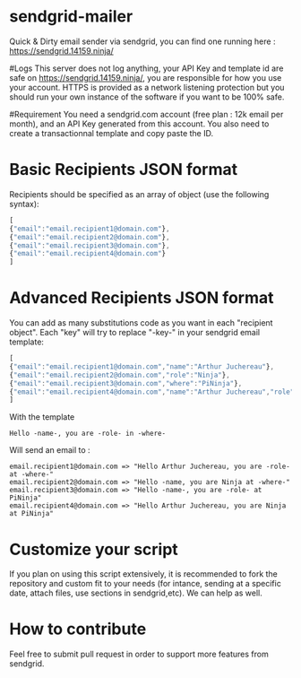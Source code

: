 # sendgrid-mailer
Quick &amp; Dirty email sender via sendgrid, you can find one running here : https://sendgrid.14159.ninja/

#Logs
This server does not log anything, your API Key and template id are safe on https://sendgrid.14159.ninja/, you are responsible for how you use your account. HTTPS is provided as a network listening protection but you should run your own instance of the software if you want to be 100% safe.

#Requirement
You need a sendgrid.com account (free plan : 12k email per month), and an API Key generated from this account. You also need to create a transactionnal template and copy paste the ID.

# Basic Recipients JSON format
Recipients should be specified as an array of object (use the following syntax):

```javascript
[
{"email":"email.recipient1@domain.com"},
{"email":"email.recipient2@domain.com"},
{"email":"email.recipient3@domain.com"},
{"email":"email.recipient4@domain.com"}
]
```

# Advanced Recipients JSON format
You can add as many substitutions code as you want in each "recipient object". Each "key" will try to replace "-key-" in your sendgrid email template:

```javascript
[
{"email":"email.recipient1@domain.com","name":"Arthur Juchereau"},
{"email":"email.recipient2@domain.com","role":"Ninja"},
{"email":"email.recipient3@domain.com","where":"PiNinja"},
{"email":"email.recipient4@domain.com","name":"Arthur Juchereau","role":"Ninja","where":"PiNinja"}
]
```

With the template

```
Hello -name-, you are -role- in -where-
```

Will send an email to :

```
email.recipient1@domain.com => "Hello Arthur Juchereau, you are -role- at -where-"
email.recipient2@domain.com => "Hello -name, you are Ninja at -where-"
email.recipient3@domain.com => "Hello -name-, you are -role- at PiNinja"
email.recipient4@domain.com => "Hello Arthur Juchereau, you are Ninja at PiNinja"
```


# Customize your script
If you plan on using this script extensively, it is recommended to fork the repository and custom fit to your needs (for intance, sending at a specific date, attach files, use sections in sendgrid,etc). We can help as well.

# How to contribute
Feel free to submit pull request in order to support more features from sendgrid.
